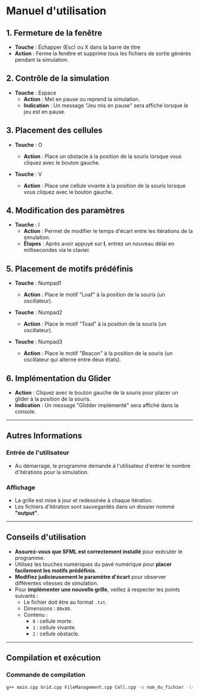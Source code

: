 # Manuel d'utilisation

## 1. Fermeture de la fenêtre
- **Touche** : Échapper (Esc) ou X dans la barre de titre  
- **Action** : Ferme la fenêtre et supprime tous les fichiers de sortie générés pendant la simulation.  

## 2. Contrôle de la simulation
- **Touche** : Espace  
  - **Action** : Met en pause ou reprend la simulation.  
  - **Indication** : Un message "Jeu mis en pause" sera affiché lorsque le jeu est en pause.  

## 3. Placement des cellules
- **Touche** : O  
  - **Action** : Place un obstacle à la position de la souris lorsque vous cliquez avec le bouton gauche.  

- **Touche** : V  
  - **Action** : Place une cellule vivante à la position de la souris lorsque vous cliquez avec le bouton gauche.  

## 4. Modification des paramètres
- **Touche** : I  
  - **Action** : Permet de modifier le temps d'écart entre les itérations de la simulation.  
  - **Étapes** : Après avoir appuyé sur **I**, entrez un nouveau délai en millisecondes via le clavier.  

## 5. Placement de motifs prédéfinis
- **Touche** : Numpad1  
  - **Action** : Place le motif "Loaf" à la position de la souris (un oscillateur).  

- **Touche** : Numpad2  
  - **Action** : Place le motif "Toad" à la position de la souris (un oscillateur).  

- **Touche** : Numpad3  
  - **Action** : Place le motif "Beacon" à la position de la souris (un oscillateur qui alterne entre deux états).  

## 6. Implémentation du Glider
- **Action** : Cliquez avec le bouton gauche de la souris pour placer un glider à la position de la souris.  
- **Indication** : Un message "Glidder implémenté" sera affiché dans la console.  

---

## Autres Informations

### Entrée de l'utilisateur
- Au démarrage, le programme demande à l'utilisateur d'entrer le nombre d'itérations pour la simulation.  

### Affichage
- La grille est mise à jour et redessinée à chaque itération.  
- Les fichiers d'itération sont sauvegardés dans un dossier nommé **"output"**.  

---

## Conseils d'utilisation

- **Assurez-vous que SFML est correctement installé** pour exécuter le programme.  
- Utilisez les touches numériques du pavé numérique pour **placer facilement les motifs prédéfinis**.  
- **Modifiez judicieusement le paramètre d'écart** pour observer différentes vitesses de simulation.  
- Pour **implémenter une nouvelle grille**, veillez à respecter les points suivants :  
  - Le fichier doit être au format `.txt`.  
  - Dimensions : `80x80`.  
  - Contenu :  
    - `0` : cellule morte.  
    - `1` : cellule vivante.  
    - `2` : cellule obstacle.  

---

## Compilation et exécution

### Commande de compilation
```bash
g++ main.cpp Grid.cpp FileManagement.cpp Cell.cpp -o nom_du_fichier -lsfml-graphics -lsfml-window -lsfml-system
